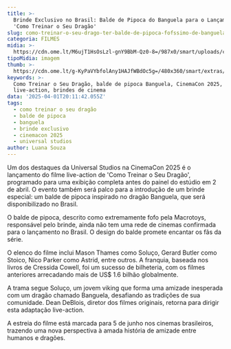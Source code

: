 ```yaml
---
title: >-
  Brinde Exclusivo no Brasil: Balde de Pipoca do Banguela para o Lançamento de
  'Como Treinar o Seu Dragão'
slug: como-treinar-o-seu-drago-ter-balde-de-pipoca-fofssimo-de-banguela-no-brasil
categoria: FILMES
midia: >-
  https://cdn.ome.lt/M6ujT1HsOsLzl-gnY9BbM-Qz0-8=/987x0/smart/uploads/conteudo/fotos/balde-banguela-como-treinar-seu-dragao.png
tipoMidia: imagem
thumb: >-
  https://cdn.ome.lt/g-KyPaVYbfolAny1HAJfWBdOc5g=/480x360/smart/extras/conteudos/balde-banguela-como-treinar-seu-dragao.png
keywords: >-
  Como Treinar o Seu Dragão, balde de pipoca Banguela, CinemaCon 2025, filme
  live-action, brindes de cinema
data: '2025-04-01T20:11:42.055Z'
tags:
  - como treinar o seu dragão
  - balde de pipoca
  - banguela
  - brinde exclusivo
  - cinemacon 2025
  - universal studios
author: Luana Souza
---
```


Um dos destaques da Universal Studios na CinemaCon 2025 é o lançamento do filme live-action de 'Como Treinar o Seu Dragão', programado para uma exibição completa antes do painel do estúdio em 2 de abril. O evento também será palco para a introdução de um brinde especial: um balde de pipoca inspirado no dragão Banguela, que será disponibilizado no Brasil.

O balde de pipoca, descrito como extremamente fofo pela Macrotoys, responsável pelo brinde, ainda não tem uma rede de cinemas confirmada para o lançamento no Brasil. O design do balde promete encantar os fãs da série.

O elenco do filme inclui Mason Thames como Soluço, Gerard Butler como Stoico, Nico Parker como Astrid, entre outros. A franquia, baseada nos livros de Cressida Cowell, foi um sucesso de bilheteria, com os filmes anteriores arrecadando mais de US$ 1.6 bilhão globalmente.

A trama segue Soluço, um jovem viking que forma uma amizade inesperada com um dragão chamado Banguela, desafiando as tradições de sua comunidade. Dean DeBlois, diretor dos filmes originais, retorna para dirigir esta adaptação live-action.

A estreia do filme está marcada para 5 de junho nos cinemas brasileiros, trazendo uma nova perspectiva à amada história de amizade entre humanos e dragões.
